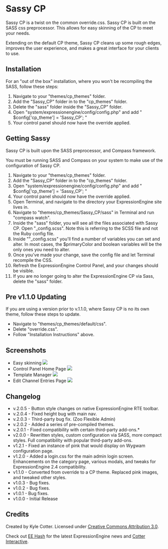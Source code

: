 Sassy CP
==============================================================

Sassy CP is a twist on the common override.css. Sassy CP is built on the SASS css preprocessor. This allows for easy skinning of the CP to meet your needs.

Extending on the default CP theme, Sassy CP cleans up some rough edges, improves the user experience, and makes a great interface for your clients to use.

Installation
-----------

For an "out of the box" installation, where you won't be recompiling the SASS, follow these steps:

1. Navigate to your "themes/cp_themes" folder.
2. Add the "Sassy_CP" folder in to the "cp_themes" folder.
3. Delete the "sass" folder inside the "Sassy_CP" folder.
4. Open "system/expressionengine/config/config.php" and add " $config['cp_theme'] = 'Sassy_CP'; "
5. Your control panel should now have the override applied.

Getting Sassy
--------------

Sassy CP is built upon the SASS preprocessor, and Compass framework.

You must be running SASS and Compass on your system to make use of the configuration of Sassy CP.

1. Navigate to your "themes/cp_themes" folder.
2. Add the "Sassy_CP" folder in to the "cp_themes" folder.
3. Open "system/expressionengine/config/config.php" and add " $config['cp_theme'] = 'Sassy_CP'; "
4. Your control panel should now have the override applied.
5. Open Terminal, and navigate to the directory your ExpressionEngine site lives in.
6. Navigate to "themes/cp_themes/Sassy_CP/sass" in Terminal and run "compass watch".
7. Inside the "sass" folder, you will see all the files associated with Sassy CP. Open "_config.scss". Note this is referring to the SCSS file and not the Ruby config file.
8. Inside ""_config.scss" you'll find a number of variables you can set and alter. In most cases, the $primaryColor and boolean variables will be the only ones you need to alter.
9. Once you've made your change, save the config file and let Terminal recompile the CSS.
10. Refresh the ExpressionEngine Control Panel, and your changes should be visible.
11. If you are no longer going to alter the ExpressionEngine CP via Sass, delete the "sass" folder.

Pre v1.1.0 Updating
-----------

If you are using a version prior to v.1.1.0, where Sassy CP is no its own theme, follow these steps to update.

* Navigate to "themes/cp_themes/default/css".
* Delete "override.css".
* Follow "Installation Instructions" above.

Screenshots
-----------

* Easy skinning <img src="http://cl.ly/IbPq/Screen%20Shot%202012-08-07%20at%2011.34.01%20PM.png">
* Control Panel Home Page <img src="http://cl.ly/JRdZ/Screen%20Shot%202012-09-12%20at%209.16.51%20PM.png"> 
* Template Manager <img src="http://cl.ly/JQD0/Screen%20Shot%202012-09-12%20at%209.18.33%20PM.png">
* Edit Channel Entries Page <img src="http://cl.ly/JQT2/Screen%20Shot%202012-09-12%20at%209.19.08%20PM.png">

Changelog
-------
* v.2.0.5 - Button style changes on native ExpressionEngine RTE toolbar.
* v.2.0.4 - Fixed height bug with main nav.
* v.2.0.3 - Third-party bug fix. (Zoo Flexible Admin)
* v.2.0.2 - Added a series of pre-compiled themes.
* v.2.0.1 - Fixed compatibility with certain third-party add-ons.* 
* v2.0.0 - Rewritten styles, custom configuration via SASS, more compact styles. Full compatibility with popular third-party add-ons.
* v1.2.1 - Fixed an instance of pink that would display on Wygwam configuration page.
* v1.2.0 - Added a login.css for the main admin login screen. Enhancements on the category page, various modals, and tweaks for ExpressionEngine 2.4 compatibility.
* v1.1.0 - Converted from override to a CP theme. Replaced pink images, and tweaked other styles.
* v1.0.3 - Bug fixes.
*  v1.0.2 - Bug fixes.
*  v1.0.1 - Bug fixes.
*  v1.0.0 - Initial Release

Credits
-------

Created by Kyle Cotter. Licensed under <a href="http://creativecommons.org/licenses/by/3.0/">Creative Commons Attribution 3.0</a>.

Check out <a href="http://eehash.com">EE Hash</a> for the latest ExpressionEngine news and <a href="http://cotterinteractive.com">Cotter Interactive</a>.